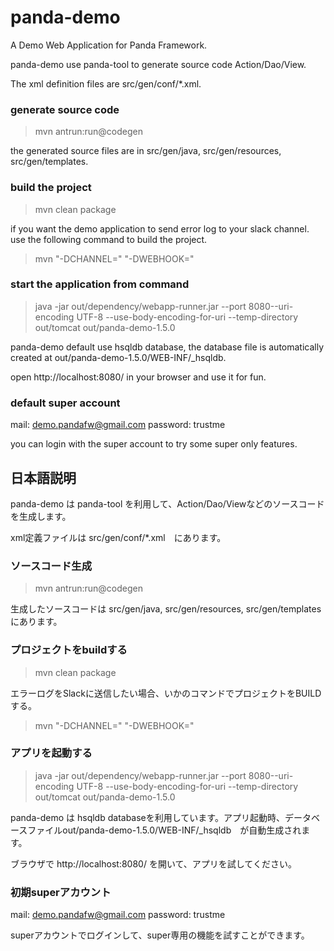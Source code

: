 panda-demo
==========

A Demo Web Application for Panda Framework.

panda-demo use panda-tool to generate source code Action/Dao/View.

The xml definition files are src/gen/conf/*.xml.

### generate source code

> mvn antrun:run@codegen

the generated source files are in src/gen/java, src/gen/resources, src/gen/templates.


### build the project

> mvn clean package

if you want the demo application to send error log to your slack channel. use the following command to build the project.

> mvn "-DCHANNEL=<your-slack-channel>" "-DWEBHOOK=<your-slack-webhook-url>" 


### start the application from command

> java -jar out/dependency/webapp-runner.jar --port 8080--uri-encoding UTF-8 --use-body-encoding-for-uri --temp-directory out/tomcat out/panda-demo-1.5.0

panda-demo default use hsqldb database, the database file is automatically created at out/panda-demo-1.5.0/WEB-INF/_hsqldb.

open http://localhost:8080/ in your browser and use it for fun.


### default super account
mail: demo.pandafw@gmail.com
password: trustme

you can login with the super account to try some super only features.


## 日本語説明

panda-demo は panda-tool を利用して、Action/Dao/Viewなどのソースコードを生成します。

xml定義ファイルは src/gen/conf/*.xml　にあります。

### ソースコード生成

> mvn antrun:run@codegen

生成したソースコードは src/gen/java, src/gen/resources, src/gen/templates　にあります。


### プロジェクトをbuildする

> mvn clean package

エラーログをSlackに送信したい場合、いかのコマンドでプロジェクトをBUILDする。

> mvn "-DCHANNEL=<your-slack-channel>" "-DWEBHOOK=<your-slack-webhook-url>" 


### アプリを起動する

> java -jar out/dependency/webapp-runner.jar --port 8080--uri-encoding UTF-8 --use-body-encoding-for-uri --temp-directory out/tomcat out/panda-demo-1.5.0

panda-demo は hsqldb databaseを利用しています。アプリ起動時、データベースファイルout/panda-demo-1.5.0/WEB-INF/_hsqldb　が自動生成されます。

ブラウザで http://localhost:8080/ を開いて、アプリを試してください。


### 初期superアカウント
mail: demo.pandafw@gmail.com
password: trustme

superアカウントでログインして、super専用の機能を試すことができます。





